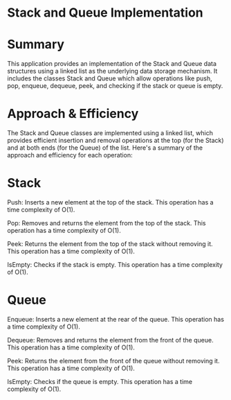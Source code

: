 ﻿# Stack and Queue Implementation
# Summary
This application provides an implementation of the Stack and Queue data structures using a linked list as the underlying data storage mechanism. It includes the classes Stack<T> and Queue<T> which allow operations like push, pop, enqueue, dequeue, peek, and checking if the stack or queue is empty.

# Approach & Efficiency
The Stack and Queue classes are implemented using a linked list, which provides efficient insertion and removal operations at the top (for the Stack) and at both ends (for the Queue) of the list. Here's a summary of the approach and efficiency for each operation:

# Stack
Push: Inserts a new element at the top of the stack. This operation has a time complexity of O(1).

Pop: Removes and returns the element from the top of the stack. This operation has a time complexity of O(1).

Peek: Returns the element from the top of the stack without removing it. This operation has a time complexity of O(1).

IsEmpty: Checks if the stack is empty. This operation has a time complexity of O(1).
# Queue
Enqueue: Inserts a new element at the rear of the queue. This operation has a time complexity of O(1).

Dequeue: Removes and returns the element from the front of the queue. This operation has a time complexity of O(1).

Peek: Returns the element from the front of the queue without removing it. This operation has a time complexity of O(1).

IsEmpty: Checks if the queue is empty. This operation has a time complexity of O(1).